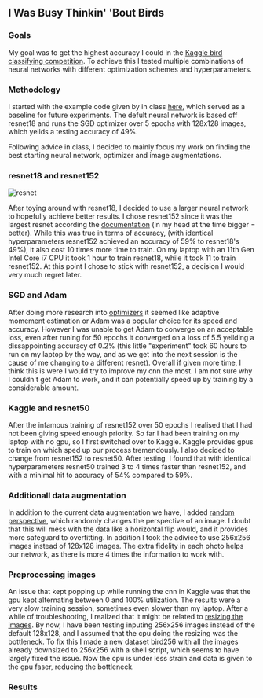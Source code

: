 ## I Was Busy Thinkin' 'Bout Birds

### Goals

My goal was to get the highest accuracy I could in the [Kaggle bird classifying competition](https://www.kaggle.com/competitions/birds22sp/). To achieve this I tested multiple combinations of neural networks with different optimization schemes and hyperparameters.

### Methodology

I started with the example code given by in class [here](https://colab.research.google.com/drive/1kHo8VT-onDxbtS3FM77VImG35h_K_Lav?usp=sharing), which served as a baseline for future experiments. The defult neural network is based off resnet18 and runs the SGD optimizer over 5 epochs with 128x128 images, which yeilds a testing accuracy of 49%. 

Following advice in class, I decided to mainly focus my work on finding the best starting neural network, optimizer and image augmentations.

### resnet18 and resnet152

![resnet](https://user-images.githubusercontent.com/31528205/172783119-92cfa108-80da-4c2b-832f-b1f5836ef15d.png)

After toying around with resnet18, I decided to use a larger neural network to hopefully achieve better results. I chose resnet152 since it was the largest resnet according the [documentation](https://pytorch.org/hub/pytorch_vision_resnet/) (in my head at the time bigger = better). While this was true in terms of accuracy, (with identical hyperparameters resnet152 achieved an accuracy of 59% to resnet18's 49%), it also cost 10 times more time to train. On my laptop with an 11th Gen Intel Core i7 CPU it took 1 hour to train resnet18, while it took 11 to train resnet152. At this point I chose to stick with resnet152, a decision I would very much regret later. 

### SGD and Adam

After doing more research into [optimizers]([https://towardsdatascience.com/optimizers-for-training-neural-network-59450d71caf6](https://ruder.io/optimizing-gradient-descent/)) it seemed like adaptive momement estimation or Adam was a popular choice for its speed and accuracy. However I was unable to get Adam to converge on an acceptable loss, even after runing for 50 epochs it converged on a loss of 5.5 yeilding a dissappointing accuracy of 0.2% (this little "experiment" took 60 hours to run on my laptop by the way, and as we get into the next session is the cause of me changing to a different resnet). Overall if given more time, I think this is were I would try to improve my cnn the most. I am not sure why I couldn't get Adam to work, and it can potentially speed up by training by a considerable amount.

### Kaggle and resnet50

After the infamous training of resnet152 over 50 epochs I realised that I had not been giving speed enough priority. So far I had been training on my laptop with no gpu, so I first switched over to Kaggle. Kaggle provides gpus to train on which sped up our process tremendously. I also decided to change from resnet152 to resnet50. After testing, I found that with identical hyperparameters resnet50 trained 3 to 4 times faster than resnet152, and with a minimal hit to accuracy of 54% compared to 59%. 

### Additionall data augmentation

In addition to the current data augmentation we have, I added [random perspective](https://pytorch.org/vision/main/generated/torchvision.transforms.RandomPerspective.html), which randomly changes the perspective of an image. I doubt that this will mess with the data like a horizontal flip would, and it provides more safeguard to overfitting. In addition I took the adivice to use 256x256 images instead of 128x128 images. The extra fidelity in each photo helps our network, as there is more 4 times the information to work with.

### Preprocessing images

An issue that kept popping up while running the cnn in Kaggle was that the gpu kept alternating between 0 and 100% utilization. The results were a very slow training session, sometimes even slower than my laptop. After a while of troubleshooting, I realized that it might be related to [resizing the images](https://www.kaggle.com/product-feedback/165588). By now, I have been testing inputing 256x256 images instead of the default 128x128, and I assumed that the cpu doing the resizing was the bottleneck. To fix this I made a new dataset bird256 with all the images already downsized to 256x256 with a shell script, which seems to have largely fixed the issue. Now the cpu is under less strain and data is given to the gpu faser, reducing the bottleneck.

### Results


